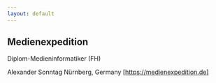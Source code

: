 ```yaml
---
layout: default
---
```


## Medienexpedition 

Diplom-Medieninformatiker (FH)

Alexander Sonntag
Nürnberg, Germany
[https://medienexpedition.de]